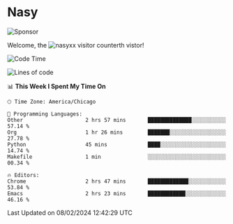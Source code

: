 # Nasy

<!--
<p align="center">
<img height="200" src="https://github-readme-stats.vercel.app/api?username=nasyxx&count_private=true&show_icons=true&theme=dracula&include_all_commits=true"/>
<img height="200" src="https://github-readme-stats.vercel.app/api/top-langs/?username=nasyxx&theme=dracula&hide=html,jupyter+notebook&count_private=true&show_icons=true"/>
</p>

  
----------------
-->

![Sponsor](https://img.shields.io/static/v1.svg?label=Sponsor&message=%E2%9D%A4&logo=GitHub&style=flat&color=pink)
 
Welcome, the ![nasyxx visitor counter](https://count.getloli.com/get/@nasyxx?theme=rule34)th vistor!
 
<!--START_SECTION:waka-->
![Code Time](http://img.shields.io/badge/Code%20Time-4%2C284%20hrs%2042%20mins-blue)

![Lines of code](https://img.shields.io/badge/From%20Hello%20World%20I%27ve%20Written-6.3%20million%20lines%20of%20code-blue)

📊 **This Week I Spent My Time On** 

```text
🕑︎ Time Zone: America/Chicago

💬 Programming Languages: 
Other                    2 hrs 57 mins       ██████████████░░░░░░░░░░░   57.14 % 
Org                      1 hr 26 mins        ███████░░░░░░░░░░░░░░░░░░   27.78 % 
Python                   45 mins             ████░░░░░░░░░░░░░░░░░░░░░   14.74 % 
Makefile                 1 min               ░░░░░░░░░░░░░░░░░░░░░░░░░   00.34 % 

🔥 Editors: 
Chrome                   2 hrs 47 mins       █████████████░░░░░░░░░░░░   53.84 % 
Emacs                    2 hrs 23 mins       ████████████░░░░░░░░░░░░░   46.16 % 
```


 Last Updated on 08/02/2024 12:42:29 UTC
<!--END_SECTION:waka-->

<!-- ![visitors](https://visitor-badge.laobi.icu/badge?page_id=nasyxx.nasyxx) -->
